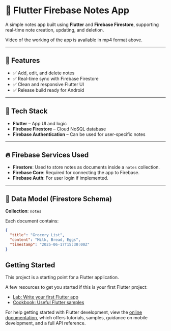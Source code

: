 # 📝 Flutter Firebase Notes App

A simple notes app built using **Flutter** and **Firebase Firestore**, supporting real-time note creation, updating, and deletion.

Video of the working of the app is available in mp4 format above.

---

## 🚀 Features

- ✅ Add, edit, and delete notes
- ✅ Real-time sync with Firebase Firestore
- ✅ Clean and responsive Flutter UI
- ✅ Release build ready for Android

---

## 🔧 Tech Stack

- **Flutter** – App UI and logic
- **Firebase Firestore** – Cloud NoSQL database
- **Firebase Authentication** – Can be used for user-specific notes

---

## 🔥 Firebase Services Used

- **Firestore**: Used to store notes as documents inside a `notes` collection.
- **Firebase Core**: Required for connecting the app to Firebase.
- **Firebase Auth**: For user login if implemented.

---

## 🧩 Data Model (Firestore Schema)

**Collection**: `notes`

Each document contains:
```json
{
  "title": "Grocery List",
  "content": "Milk, Bread, Eggs",
  "timestamp": "2025-06-17T15:30:00Z"
}
```

## Getting Started

This project is a starting point for a Flutter application.

A few resources to get you started if this is your first Flutter project:

- [Lab: Write your first Flutter app](https://docs.flutter.dev/get-started/codelab)
- [Cookbook: Useful Flutter samples](https://docs.flutter.dev/cookbook)

For help getting started with Flutter development, view the
[online documentation](https://docs.flutter.dev/), which offers tutorials,
samples, guidance on mobile development, and a full API reference.
